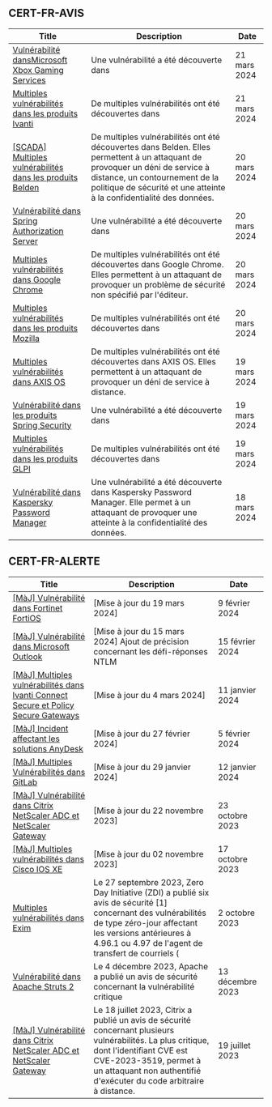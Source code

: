
## CERT-FR-AVIS
|Title|Description|Date|
|---|---|---|
| [Vulnérabilité dansMicrosoft Xbox Gaming Services](https://www.cert.ssi.gouv.fr/avis/CERTFR-2024-AVI-0239/) | Une vulnérabilité a été découverte dans  | 21 mars 2024 |
| [Multiples vulnérabilités dans les produits Ivanti](https://www.cert.ssi.gouv.fr/avis/CERTFR-2024-AVI-0238/) | De multiples vulnérabilités ont été découvertes dans  | 21 mars 2024 |
| [[SCADA] Multiples vulnérabilités dans les produits Belden](https://www.cert.ssi.gouv.fr/avis/CERTFR-2024-AVI-0237/) | De multiples vulnérabilités ont été découvertes dans Belden. Elles permettent à un attaquant de provoquer un déni de service à distance, un contournement de la politique de sécurité et une atteinte à la confidentialité des données. | 20 mars 2024 |
| [Vulnérabilité dans Spring Authorization Server](https://www.cert.ssi.gouv.fr/avis/CERTFR-2024-AVI-0236/) | Une vulnérabilité a été découverte dans  | 20 mars 2024 |
| [Multiples vulnérabilités dans Google Chrome](https://www.cert.ssi.gouv.fr/avis/CERTFR-2024-AVI-0235/) | De multiples vulnérabilités ont été découvertes dans Google Chrome. Elles permettent à un attaquant de provoquer un problème de sécurité non spécifié par l'éditeur. | 20 mars 2024 |
| [Multiples vulnérabilités dans les produits Mozilla](https://www.cert.ssi.gouv.fr/avis/CERTFR-2024-AVI-0234/) | De multiples vulnérabilités ont été découvertes dans  | 20 mars 2024 |
| [Multiples vulnérabilités dans AXIS OS](https://www.cert.ssi.gouv.fr/avis/CERTFR-2024-AVI-0233/) | De multiples vulnérabilités ont été découvertes dans AXIS OS. Elles permettent à un attaquant de provoquer un déni de service à distance. | 19 mars 2024 |
| [Vulnérabilité dans les produits Spring Security](https://www.cert.ssi.gouv.fr/avis/CERTFR-2024-AVI-0232/) | Une vulnérabilité a été découverte dans  | 19 mars 2024 |
| [Multiples vulnérabilités dans les produits GLPI](https://www.cert.ssi.gouv.fr/avis/CERTFR-2024-AVI-0231/) | De multiples vulnérabilités ont été découvertes dans  | 19 mars 2024 |
| [Vulnérabilité dans Kaspersky Password Manager](https://www.cert.ssi.gouv.fr/avis/CERTFR-2024-AVI-0230/) | Une vulnérabilité a été découverte dans Kaspersky Password Manager. Elle permet à un attaquant de provoquer une atteinte à la confidentialité des données. | 18 mars 2024 |
## CERT-FR-ALERTE
|Title|Description|Date|
|---|---|---|
| [[MàJ] Vulnérabilité dans Fortinet FortiOS](https://www.cert.ssi.gouv.fr/alerte/CERTFR-2024-ALE-004/) | [Mise à jour du 19 mars 2024] | 9 février 2024 |
| [[MàJ] Vulnérabilité dans Microsoft Outlook](https://www.cert.ssi.gouv.fr/alerte/CERTFR-2024-ALE-005/) | [Mise à jour du 15 mars 2024] Ajout de précision concernant les défi-réponses NTLM | 15 février 2024 |
| [[MàJ] Multiples vulnérabilités dans Ivanti Connect Secure et Policy Secure Gateways](https://www.cert.ssi.gouv.fr/alerte/CERTFR-2024-ALE-001/) | [Mise à jour du 4 mars 2024] | 11 janvier 2024 |
| [[MàJ] Incident affectant les solutions AnyDesk](https://www.cert.ssi.gouv.fr/alerte/CERTFR-2024-ALE-003/) | [Mise à jour du 27 février 2024]  | 5 février 2024 |
| [[MàJ] Multiples Vulnérabilités dans GitLab](https://www.cert.ssi.gouv.fr/alerte/CERTFR-2024-ALE-002/) | [Mise à jour du 29 janvier 2024]  | 12 janvier 2024 |
| [[MàJ] Vulnérabilité dans Citrix NetScaler ADC et NetScaler Gateway](https://www.cert.ssi.gouv.fr/alerte/CERTFR-2023-ALE-012/) | [Mise à jour du 22 novembre 2023] | 23 octobre 2023 |
| [[MàJ] Multiples vulnérabilités dans Cisco IOS XE](https://www.cert.ssi.gouv.fr/alerte/CERTFR-2023-ALE-011/) | [Mise à jour du 02 novembre 2023] | 17 octobre 2023 |
| [Multiples vulnérabilités dans Exim](https://www.cert.ssi.gouv.fr/alerte/CERTFR-2023-ALE-010/) | Le 27 septembre 2023, Zero Day Initiative (ZDI) a publié six avis de sécurité [1] concernant des vulnérabilités de type zéro-jour affectant les versions antérieures à 4.96.1 ou 4.97 de l'agent de transfert de courriels ( | 2 octobre 2023 |
| [Vulnérabilité dans Apache Struts 2](https://www.cert.ssi.gouv.fr/alerte/CERTFR-2023-ALE-013/) | Le 4 décembre 2023, Apache a publié un avis de sécurité concernant la vulnérabilité critique  | 13 décembre 2023 |
| [[MàJ] Vulnérabilité dans Citrix NetScaler ADC et NetScaler Gateway](https://www.cert.ssi.gouv.fr/alerte/CERTFR-2023-ALE-008/) | Le 18 juillet 2023, Citrix a publié un avis de sécurité concernant plusieurs vulnérabilités. La plus critique, dont l'identifiant CVE est CVE-2023-3519, permet à un attaquant non authentifié d'exécuter du code arbitraire à distance. | 19 juillet 2023 |
